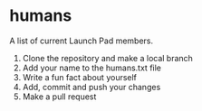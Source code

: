 # humans
A list of current Launch Pad members.

1. Clone the repository and make a local branch
2. Add your name to the humans.txt file
3. Write a fun fact about yourself
4. Add, commit and push your changes
5. Make a pull request
